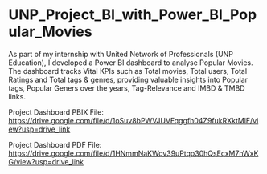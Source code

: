 # UNP_Project_BI_with_Power_BI_Popular_Movies

As part of my internship with United Network of Professionals (UNP Education), I developed a Power BI dashboard to analyse Popular Movies. The dashboard tracks Vital KPIs such as Total movies, Total users, Total Ratings and Total tags & genres, providing valuable insights into Popular tags, Popular Geners over the years, Tag-Relevance and IMBD & TMBD links.

Project Dashboard PBIX File: https://drive.google.com/file/d/1oSuv8bPWVJUVFqggfh04Z9fukRXktMlF/view?usp=drive_link 

Project Dashboard PDF File: https://drive.google.com/file/d/1HNmmNaKWov39uPtqo30hQsEcxM7hWxKG/view?usp=drive_link
